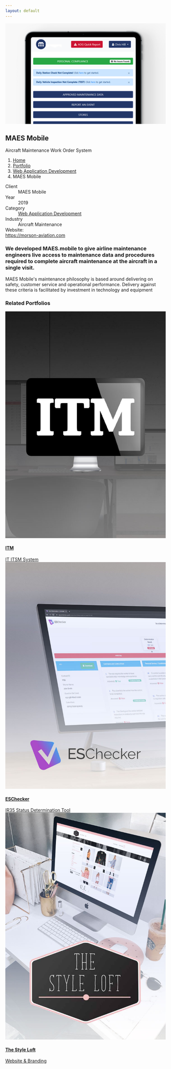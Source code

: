 ```yaml
---
layout: default
---
```

<section class="bg-primary-3 min-vh-80 overlay text-light d-flex align-items-end py-5 jarallax" data-overlay data-jarallax data-speed="0.2">
    <img src="/assets/portfolio/maes-mobile/banner.jpg" alt="" class="jarallax-img">
    <div class="container">
        <div class="row">
            <div class="col">
                <h1 class="display-4 mb-1">MAES Mobile</h1>
                <span class="lead">Aircraft Maintenance Work Order System</span>
            </div>
        </div>
        <div class="row my-3">
            <div class="col">
                <nav aria-label="breadcrumb">
                    <ol class="breadcrumb">
                        <li class="breadcrumb-item">
                            <a href="/">Home</a>
                        </li>
                        <li class="breadcrumb-item">
                            <a href="/portfolio/">Portfolio</a>
                        </li>
                        <li class="breadcrumb-item">
                            <a href="/portfolio/category/web-application-development">Web Application Development</a>
                        </li>
                        <li class="breadcrumb-item active" aria-current="page">MAES Mobile</li>
                    </ol>
                </nav>
            </div>
        </div>
    </div>
</section>
<section>
    <div class="container">
        <div class="row">
            <div class="col-md-4 mb-4 mb-md-0">
            <dl class="row mt-4">
                <dt class="col-3 mb-2">Client</dt>
                <dd class="col-9 mb-2">MAES Mobile</dd>
                <dt class="col-3 mb-2">Year</dt>
                <dd class="col-9 mb-2">2019</dd>
                <dt class="col-3 mb-2">Category</dt>
                <dd class="col-9 mb-2"><a href="/portfolio/category/web-application-development">Web Application Development</a></dd>
                <dt class="col-3 mb-2">Industry</dt>
                <dd class="col-9 mb-2">Aircraft Maintenance</dd>
                <dt class="col-3 mb-2">Website:</dt>
                <dd class="col-9 mb-2">
                </dd>
                <dt class="col-12 mb-2"><a href="https://morson-aviation.com" style="word-break:break-all" target="_blank">https://morson-aviation.com</a></dt>
            </dl>
            </div>
            <div class="col">
                <div class="row justify-content-center">
                    <div class="col-lg-11">
                        <div class="mb-4">
                            <h3>We developed MAES.mobile to give airline maintenance engineers live access to maintenance data and procedures required to complete aircraft maintenance at the aircraft in a single visit.</h3>
                        </div>
                        <p>
                            MAES Mobile's maintenance philosophy is based around delivering on safety, customer service and operational performance. Delivery against these criteria is facilitated by investment in technology and equipment
                        </p>
                    </div>
                </div>
            </div>
        </div>
    </div>
</section>
<section class="bg-primary-alt">
            <div class="container">
                <div class="row mb-4">
                    <div class="col">
                        <h3 class="h2">Related Portfolios</h3>
                    </div>
                </div>
                <div class="row">
                    <div class="col-sm-6 col-lg-4 mb-4">
                        <a href="/portfolio/itm">
                            <img src="/assets/portfolio/itm/description.jpg" class="rounded mb-3">
                            <h4 class="mb-1">ITM</h4>
                            <div class="text-small text-muted">IT ITSM System</div>
                        </a>
                    </div>
                    <div class="col-sm-6 col-lg-4 mb-4">
                        <a href="/portfolio/eschecker">
                            <img src="/assets/portfolio/eschecker/description.jpg" class="rounded mb-3">
                            <h4 class="mb-1">ESChecker</h4>
                            <div class="text-small text-muted">IR35 Status Determination Tool</div>
                        </a>
                    </div>
                    <div class="col-sm-6 col-lg-4 mb-4">
                        <a href="/portfolio/the-style-loft">
                            <img src="/assets/portfolio/style-loft/description.jpg" class="rounded mb-3">
                            <h4 class="mb-1">The Style Loft</h4>
                            <div class="text-small text-muted">Website & Branding</div>
                        </a>
                    </div>
                </div>
            </div>
        </section>